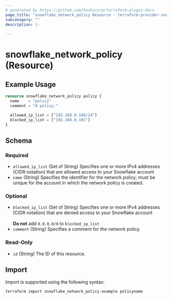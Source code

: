 ```yaml
---
# generated by https://github.com/hashicorp/terraform-plugin-docs
page_title: "snowflake_network_policy Resource - terraform-provider-snowflake"
subcategory: ""
description: |-
  
---
```


# snowflake_network_policy (Resource)



## Example Usage

```terraform
resource snowflake_network_policy policy {
  name    = "policy"
  comment = "A policy."

  allowed_ip_list = ["192.168.0.100/24"]
  blocked_ip_list = ["192.168.0.101"]
}
```

<!-- schema generated by tfplugindocs -->
## Schema

### Required

- `allowed_ip_list` (Set of String) Specifies one or more IPv4 addresses (CIDR notation) that are allowed access to your Snowflake account
- `name` (String) Specifies the identifier for the network policy; must be unique for the account in which the network policy is created.

### Optional

- `blocked_ip_list` (Set of String) Specifies one or more IPv4 addresses (CIDR notation) that are denied access to your Snowflake account<br><br>**Do not** add `0.0.0.0/0` to `blocked_ip_list`
- `comment` (String) Specifies a comment for the network policy.

### Read-Only

- `id` (String) The ID of this resource.

## Import

Import is supported using the following syntax:

```shell
terraform import snowflake_network_policy.example policyname
```
